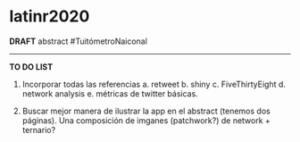 # latinr2020

**DRAFT**
abstract #TuitómetroNaiconal

---

**TO DO LIST**

1. Incorporar todas las referencias
a. retweet
b. shiny
c. FiveThirtyEight
d. network analysis
e. métricas de twitter básicas. 

2. Buscar mejor manera de ilustrar la app en el abstract (tenemos dos páginas). 
Una composición de imganes (patchwork?) de network + ternario? 

 
